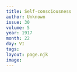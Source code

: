 ```yaml
---
title: Self-consciousness
author: Unknown
issue: 30
volume: 5
year: 1917
month: 22
day: VI
tags:
layout: page.njk
image:
---
```





